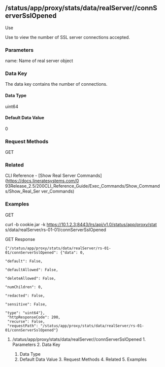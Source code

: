 ## /status/app/proxy/stats/data/realServer/<name>/connServerSslOpened

Use

Use to view the number of SSL server connections accepted.

### Parameters

name: Name of real server object

### Data Key

The data key contains the number of connections.

#### Data Type

uint64

#### Default Data Value

0

### Request Methods

GET

### Related

CLI Reference - [Show Real Server Commands](https://docs.lineratesystems.com/0
93Release_2.5/200CLI_Reference_Guide/Exec_Commands/Show_Commands/Show_Real_Ser
ver_Commands)

### Examples

GET

curl -b cookie.jar -k https://10.1.2.3:8443/lrs/api/v1.0/status/app/proxy/stat
s/data/realServer/rs-01-01/connServerSslOpened

GET Response

    
    {"/status/app/proxy/stats/data/realServer/rs-01-01/connServerSslOpened": {"data": 0,
                                                                               "default": False,
                                                                               "defaultAllowed": False,
                                                                               "deleteAllowed": False,
                                                                               "numChildren": 0,
                                                                               "redacted": False,
                                                                               "sensitive": False,
                                                                               "type": "uint64"},
     "httpResponseCode": 200,
     "recurse": False,
     "requestPath": "/status/app/proxy/stats/data/realServer/rs-01-01/connServerSslOpened"}
    

  1. /status/app/proxy/stats/data/realServer/<name>/connServerSslOpened
    1. Parameters
    2. Data Key
      1. Data Type
      2. Default Data Value
    3. Request Methods
    4. Related
    5. Examples

